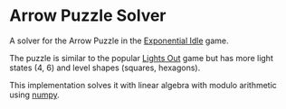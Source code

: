 # Arrow Puzzle Solver

A solver for the Arrow Puzzle in the [Exponential Idle](https://conicgames.github.io/exponentialidle/) game.

The puzzle is similar to the popular [Lights Out](https://en.wikipedia.org/wiki/Lights_Out_(game)) game but has more light states (4, 6) and level shapes (squares, hexagons).

This implementation solves it with linear algebra with modulo arithmetic using [numpy](https://numpy.org/).

